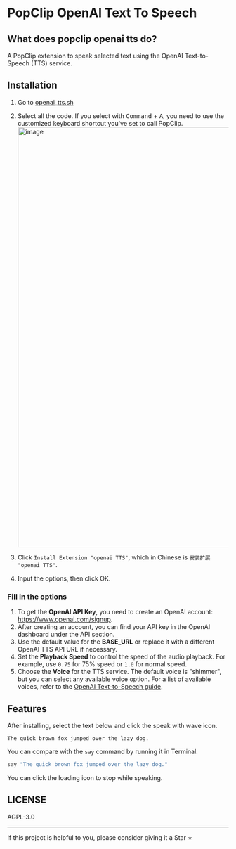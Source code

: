 # PopClip OpenAI Text To Speech
## What does popclip openai tts do?

A PopClip extension to speak selected text using the OpenAI Text-to-Speech (TTS) service.

## Installation

1. Go to [openai_tts.sh](./openai_tts.sh)
2. Select all the code. If you select with <kbd>Command</kbd> + <kbd>A</kbd>, you need to use the customized keyboard shortcut you've set to call PopClip.
    <img width="957" alt="image" src="https://github.com/user-attachments/assets/46f86353-458c-415b-a3a6-c8a329ed8270" />

3. Click `Install Extension "openai TTS"`, which in Chinese is `安装扩展 "openai TTS"`.
4. Input the options, then click OK.

### Fill in the options

1. To get the **OpenAI API Key**, you need to create an OpenAI account: https://www.openai.com/signup.
2. After creating an account, you can find your API key in the OpenAI dashboard under the API section.
3. Use the default value for the **BASE_URL** or replace it with a different OpenAI TTS API URL if necessary.
4. Set the **Playback Speed** to control the speed of the audio playback. For example, use `0.75` for 75% speed or `1.0` for normal speed.
5. Choose the **Voice** for the TTS service. The default voice is "shimmer", but you can select any available voice option. For a list of available voices, refer to the [OpenAI Text-to-Speech guide](https://platform.openai.com/docs/guides/text-to-speech).

## Features

After installing, select the text below and click the speak with wave icon.

```
The quick brown fox jumped over the lazy dog.
```

You can compare with the `say` command by running it in Terminal.

```bash
say "The quick brown fox jumped over the lazy dog."
```

You can click the loading icon to stop while speaking.

## LICENSE

AGPL-3.0

---
 
If this project is helpful to you, please consider giving it a Star ⭐️
